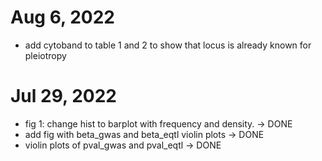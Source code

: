 # Aug 6, 2022

- add cytoband to table 1 and 2 to show that locus is already known for pleiotropy

# Jul 29, 2022

- fig 1: change hist to barplot with frequency and density. -> DONE
- add fig with beta_gwas and beta_eqtl violin plots -> DONE
- violin plots of pval_gwas and pval_eqtl -> DONE

